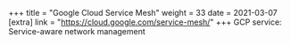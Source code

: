 +++
title = "Google Cloud Service Mesh"
weight = 33
date = 2021-03-07
[extra]
link = "https://cloud.google.com/service-mesh/"
+++
GCP service: Service-aware network management

